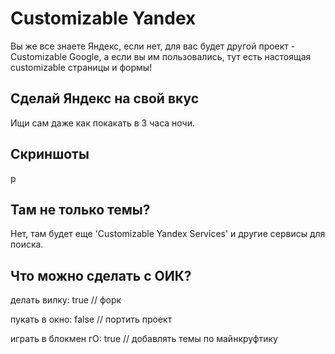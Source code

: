 Customizable Yandex
===================

Вы же все знаете Яндекс, если нет, для вас будет другой проект - Customizable Google, а если вы им пользовались, тут есть настоящая customizable страницы и формы!

Сделай Яндекс на свой вкус
--------------------------

Ищи сам даже как покакать в 3 часа ночи.

Скриншоты
---------

p

Там не только темы?
-------------------

Нет, там будет еще 'Customizable Yandex Services' и другие сервисы для поиска.

Что можно сделать с ОИК?
------------------------

делать вилку: true // форк

пукать в окно: false // портить проект

играть в блокмен гО: true // добавлять темы по майнкруфтику

